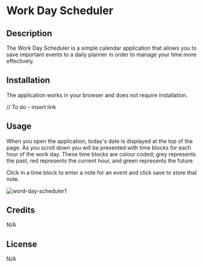 



# Work Day Scheduler

## Description

The Work Day Scheduler is a simple calendar application that allows you to save important events to a daily planner in order to manage your time more effectively.
 
## Installation

The application works in your browser and does not require installation.

// To do - insert link
 
## Usage

When you open the application, today's date is displayed at the top of the page. As you scroll down you will be presented with time blocks for each hour of the work day. These time blocks are colour coded; grey represents the past, red represents the current hour, and green represents the future. 

Click in a time block to enter a note for an event and click save to store that note.

![word-day-scheduler1](https://user-images.githubusercontent.com/110208272/207777261-ec6cae35-1844-4380-ab45-935090977dea.gif)


## Credits

N/A

## License

N/A







